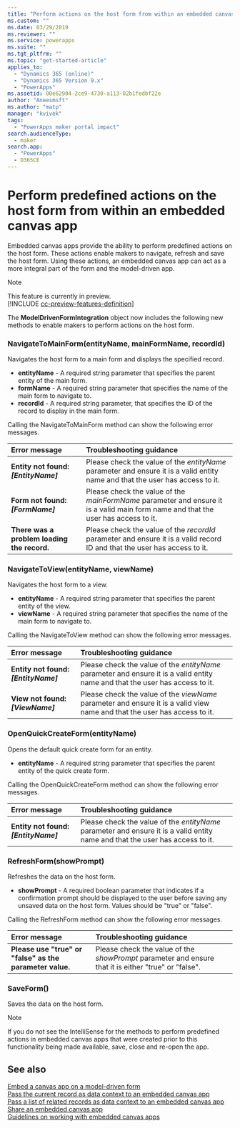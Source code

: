 ```yaml
---
title: "Perform actions on the host form from within an embedded canvas app | MicrosoftDocs"
ms.custom: ""
ms.date: 03/29/2019
ms.reviewer: ""
ms.service: powerapps
ms.suite: ""
ms.tgt_pltfrm: ""
ms.topic: "get-started-article"
applies_to: 
  - "Dynamics 365 (online)"
  - "Dynamics 365 Version 9.x"
  - "PowerApps"
ms.assetid: 00e62904-2ce9-4730-a113-02b1fedbf22e
author: "Aneesmsft"
ms.author: "matp"
manager: "kvivek"
tags: 
  - "PowerApps maker portal impact"
search.audienceType: 
  - maker
search.app: 
  - "PowerApps"
  - D365CE
---
```

# Perform predefined actions on the host form from within an embedded canvas app
Embedded canvas apps provide the ability to perform predefined actions on the host form. These actions enable makers to navigate, refresh and save the host form. Using these actions, an embedded canvas app can act as a more integral part of the form and the model-driven app.  

> [!NOTE]
> This feature is currently in preview. <br />
> [!INCLUDE [cc-preview-features-definition](../../includes/cc-preview-features-definition.md)] 

The **ModelDrivenFormIntegration** object now includes the following new methods to enable makers to perform actions on the host form.  
  
### NavigateToMainForm(entityName, mainFormName, recordId)
Navigates the host form to a main form and displays the specified record.  
* **entityName** - A required string parameter that specifies the parent entity of the main form.  
* **formName** - A required string parameter that specifies the name of the main form to navigate to.  
* **recordId** - A required string parameter, that specifies the ID of the record to display in the main form.  
 
Calling the NavigateToMainForm method can show the following error messages.
  
| Error message | Troubleshooting guidance |
|:--------------|:-------------------------|
|**Entity not found: *[EntityName]*** | Please check the value of the *entityName* parameter and ensure it is a valid entity name and that the user has access to it. |
|**Form not found: *[FormName]*** | Please check the value of the *mainFormName* parameter and ensure it is a valid main form name and that the user has access to it. |
|**There was a problem loading the record.** | Please check the value of the *recordId* parameter and ensure it is a valid record ID and that the user has access to it. |
  
  
### NavigateToView(entityName, viewName)
Navigates the host form to a view.  
* **entityName** - A required string parameter that specifies the parent entity of the view.  
* **viewName** - A required string parameter that specifies the name of the main form to navigate to.  
 
Calling the NavigateToView method can show the following error messages.
  
| Error message | Troubleshooting guidance |
|:--------------|:-------------------------|
|**Entity not found: *[EntityName]*** | Please check the value of the *entityName* parameter and ensure it is a valid entity name and that the user has access to it. |
|**View not found: *[ViewName]*** | Please check the value of the *viewName* parameter and ensure it is a valid view name and that the user has access to it. |
  
  
### OpenQuickCreateForm(entityName)  
Opens the default quick create form for an entity.  
* **entityName** - A required string parameter that specifies the parent entity of the quick create form.  
 
Calling the OpenQuickCreateForm method can show the following error messages.
  
| Error message | Troubleshooting guidance |
|:--------------|:-------------------------|
|**Entity not found: *[EntityName]*** | Please check the value of the *entityName* parameter and ensure it is a valid entity name and that the user has access to it. |
  
  
### RefreshForm(showPrompt)  
Refreshes the data on the host form.  
* **showPrompt** - A required boolean parameter that indicates if a confirmation prompt should be displayed to the user before saving any unsaved data on the host form. Values should be "true" or "false".
 
Calling the RefreshForm method can show the following error messages.
  
| Error message | Troubleshooting guidance |
|:--------------|:-------------------------|
|**Please use "true" or "false" as the parameter value.** | Please check the value of the *showPrompt* parameter and ensure that it is either "true" or "false". |
  
  
### SaveForm()  
Saves the data on the host form.  


> [!NOTE]
> If you do not see the IntelliSense for the methods to perform predefined actions in embedded canvas apps that were created prior to this functionality being made available, save, close and re-open the app. 

## See also
[Embed a canvas app on a model-driven form](embed-canvas-app-in-form.md) <br />
[Pass the current record as data context to an embedded canvas app](pass-current-embedded-canvas-app.md) <br />
[Pass a list of related records as data context to an embedded canvas app](pass-related-embedded-canvas-app.md) <br />
[Share an embedded canvas app](share-embedded-canvas-app.md) <br />
[Guidelines on working with embedded canvas apps](embedded-canvas-app-guidelines.md)
